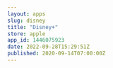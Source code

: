 ```yaml
---
layout: apps
slug: disney
title: "Disney+"
store: apple
app_id: 1446075923
date: 2022-09-28T15:29:51Z
published: 2020-09-14T07:00:00Z
---
```

